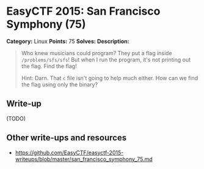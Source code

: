 # EasyCTF 2015: San Francisco Symphony (75)

**Category:** Linux
**Points:** 75
**Solves:** 
**Description:**

> Who knew musicians could program? They put a flag inside `/problems/sfs/sfs`! But when I run the program, it's not printing out the flag. Find the flag!
> 
> 
> Hint: Darn. That `c` file isn't going to help much either. How can we find the flag using only the binary?

## Write-up

(TODO)

## Other write-ups and resources

* <https://github.com/EasyCTF/easyctf-2015-writeups/blob/master/san_francisco_symphony_75.md>
